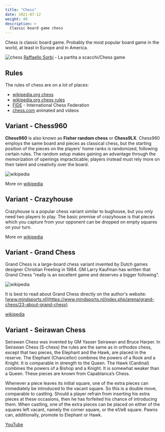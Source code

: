 ```yaml
---
title: "Chess"
date: 2021-07-12
weight: 40
description: >
  Classic board game chess
---
```


Chess is classic board game. Probably the most popular board game in the world, at least in Europe and in America.

![chess](/games/chess01.jpeg)
[Raffaello Sorbi](https://en.wikipedia.org/wiki/Raffaello_Sorbi) - La partita a scacchi/Chess game

## Rules

The rules of chess are on a lot of places:
- [wikipedia.org chess](https://en.wikipedia.org/wiki/Chess#Rules)
- [wikipedia.org chess rules](https://en.wikipedia.org/wiki/Rules_of_chess)
- [FIDE](https://www.fide.com/) - International Chess Federation
- [chess.com](https://www.chess.com/learn-how-to-play-chess) animated and videos


## Variant - Chess960

**Chess960** is also known as **Fisher random chess** or **Chess9LX**. 
Chess960 employs the same board and pieces as classical chess, but the starting position of the pieces on the players' home ranks is randomized, following certain rules. The random setup makes gaining an advantage through the memorization of openings impracticable; players instead must rely more on their talent and creativity over the board.

![wikipedia](https://upload.wikimedia.org/wikipedia/commons/thumb/8/84/Chess960_example_init_position.png/1024px-Chess960_example_init_position.png)

More on [wikipedia](https://en.wikipedia.org/wiki/Fischer_random_chess)

## Variant - Crazyhouse

Crazyhouse is a popular chess variant similar to bughouse, but you only need two players to play. The basic premise of crazyhouse is that pieces which you capture from your opponent can be dropped on empty squares on your turn.

More on [wikipedia](https://en.wikipedia.org/wiki/Crazyhouse)

## Variant - Grand Chess

Grand Chess is a large-board chess variant invented by Dutch games designer Christian Freeling in 1984. GM Larry Kaufman has written that Grand Chess "really is an excellent game and deserves a bigger following".

![wikipedia](https://upload.wikimedia.org/wikipedia/commons/a/a6/Grand_Chess_set.jpg)


It is best to read about Grand Chess directly on the author's website: [www.mindsports.nl](https://www.mindsports.nl/index.php/arena/grand-chess/23-about-grand-chess)

[wikipedia](https://en.wikipedia.org/wiki/Grand_Chess)

## Variant - Seirawan Chess

Seirawan Chess was invented by GM Yasser Seirawan and Bruce Harper. In Seirawan Chess (S-chess) the rules are the same as in orthodox chess, except that two pieces, the Elephant and the Hawk, are placed in the reserve. The Elephant (Chancellor) combines the powers of a Rook and a Knight. It is comparable in strength to the Queen. The Hawk (Cardinal) combines the powers of a Bishop and a Knight. It is somewhat weaker than a Queen. These pieces are known from Capablanca’s Chess.

Whenever a piece leaves its initial square, one of the extra pieces can immediately be introduced to the vacant square. So this is a double move, comparable to castling. Should a player refrain from inserting his extra pieces at these occasions, then he has forfeited his chance of introducing them. When castling, one of the extra pieces can be placed on either of the squares left vacant, namely the corner square, or the e1/e8 square. Pawns can, additionally, promote to Elephant or Hawk.

[YouTube](https://www.youtube.com/watch?v=Nht2TqabPr0)








